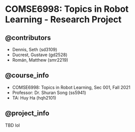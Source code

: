# COMSE6998: Topics in Robot Learning - Research Project

@contributors
-------------
- Dennis, Seth (sd3109)
- Ducrest, Gustave (gd2528)
- Román, Matthew (smr2219)

@course_info
------------
- COMSE6998: Topics in Robot Learning, Sec 001, Fall 2021
- Professor: Dr. Shuran Song (ss5941)
- TA: Huy Ha (hqh2101)

@project_info
-------------
TBD lol
